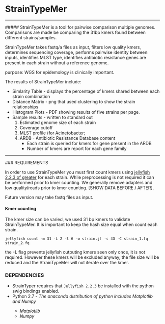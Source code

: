 # StrainTypeMer
<hr>
##### StrainTypeMer is a tool for pairwise comparison multiple genomes. Comparisons are made be comparing the 31bp kmers
found between different strains/samples.

StrainTypeMer takes fastq/a files as input, filters low quality kmers, determines sequencing coverage, performs pairwise
identity between inputs, identifies MLST type, identifies antibiotic resistance genes are present in each strain without
a reference genome.

purpose: WGS for epidemology is clinically important.



The results of StrainTypeMer include:

* Simlarity Table - displays the percentage of kmers shared between each strain combination
* Distance Matrix - png that used clustering to show the strain relationships
* Histogram Plots - PDF showing results of five strains per page.
* Sample results - written to standard out
    1. Estimated genome size of each strain
    2. Coverage cutoff
    3. MLST profile (for Acinetobacter;
    4. ARDB - Antibiotic Resistance Database content
        * Each strain is queried for kmers for gene present in the ARDB
        * Number of kmers are report for each gene family


<hr>
### REQUIREMENTS

In order to use StrainTypeMer you must first count kmers using [jellyfish 2.2.3 of greater](https://github.com/gmarcais/Jellyfish)
for each strain.  While preprocessing is not required it can be performed prior to kmer counting.  We generally remove
adapters and low quality/reads prior to kmer counting. [SHOW DATA BEFORE / AFTER]. 

Future version may take fastq files as input.

#### Kmer counting
The kmer size can be varied, we used 31 bp kmers to validate StrainTypeMer.
It is important to keep the hash size equal when count each strain. 


`jellyfish count -m 31 -L 2 -t 6 -o strain.jf -s 4G -C strain_1.fq strain_2.fq `

the -L flag prevents jellyfish outputing kmers seen only once, it is not required. However these kmers will be excluded
anyway, the file size will be reduced and the StrainTypeMer will not iterate over the kmer.

### DEPENDENCIES

* StrainTyper requires that `Jellyfish 2.2.3` be installed with the python swig bindings enabled. 
* Python 2.7  <em> - The anaconda distribution of python includes Matplotlib and Numpy
    * Matplotlib
    * Numpy





